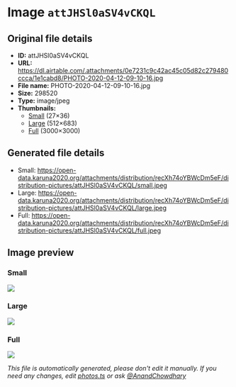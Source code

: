 # Image `attJHSl0aSV4vCKQL`

## Original file details

- **ID:** attJHSl0aSV4vCKQL
- **URL:** https://dl.airtable.com/.attachments/0e7231c9c42ac45c05d82c279480ccca/1e1cabd8/PHOTO-2020-04-12-09-10-16.jpg
- **File name:** PHOTO-2020-04-12-09-10-16.jpg
- **Size:** 298520
- **Type:** image/jpeg
- **Thumbnails:**
  - [Small](https://dl.airtable.com/.attachmentThumbnails/960a7081ee1595e05933b31960c93e19/b2bb5fae) (27×36)
  - [Large](https://dl.airtable.com/.attachmentThumbnails/9a38f55d2e9277ca52786af8d8e009d9/23b99714) (512×683)
  - [Full](https://dl.airtable.com/.attachmentThumbnails/449922b5850c2eed6fdc608f3b77319d/fb6d6d67) (3000×3000)

## Generated file details

- Small: https://open-data.karuna2020.org/attachments/distribution/recXh74oYBWcDm5eF/distribution-pictures/attJHSl0aSV4vCKQL/small.jpeg
- Large: https://open-data.karuna2020.org/attachments/distribution/recXh74oYBWcDm5eF/distribution-pictures/attJHSl0aSV4vCKQL/large.jpeg
- Full: https://open-data.karuna2020.org/attachments/distribution/recXh74oYBWcDm5eF/distribution-pictures/attJHSl0aSV4vCKQL/full.jpeg

## Image preview

### Small

![](https://open-data.karuna2020.org/attachments/distribution/recXh74oYBWcDm5eF/distribution-pictures/attJHSl0aSV4vCKQL/small.jpeg)

### Large

![](https://open-data.karuna2020.org/attachments/distribution/recXh74oYBWcDm5eF/distribution-pictures/attJHSl0aSV4vCKQL/large.jpeg)

### Full

![](https://open-data.karuna2020.org/attachments/distribution/recXh74oYBWcDm5eF/distribution-pictures/attJHSl0aSV4vCKQL/full.jpeg)

_This file is automatically generated, please don't edit it manually. If you need any changes, edit [photos.ts](/photos.ts) or ask [@AnandChowdhary](https://github.com/AnandChowdhary)_
